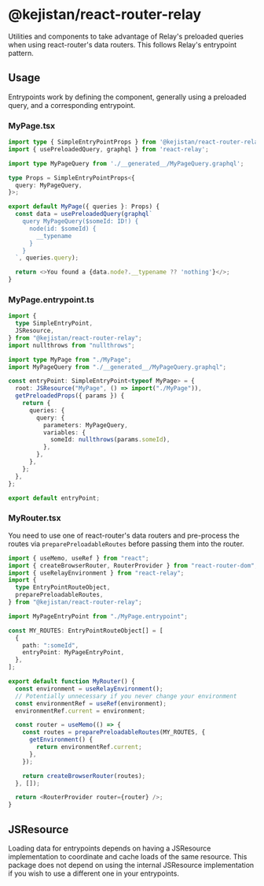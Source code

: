 # @kejistan/react-router-relay

Utilities and components to take advantage of Relay's preloaded queries when using react-router's data routers. This follows Relay's entrypoint pattern.

## Usage

Entrypoints work by defining the component, generally using a preloaded query, and a corresponding entrypoint.

### MyPage.tsx

```typescript
import type { SimpleEntryPointProps } from '@kejistan/react-router-relay';
import { usePreloadedQuery, graphql } from 'react-relay';

import type MyPageQuery from './__generated__/MyPageQuery.graphql';

type Props = SimpleEntryPointProps<{
  query: MyPageQuery,
}>;

export default MyPage({ queries }: Props) {
  const data = usePreloadedQuery(graphql`
    query MyPageQuery($someId: ID!) {
      node(id: $someId) {
        __typename
      }
    }
  `, queries.query);

  return <>You found a {data.node?.__typename ?? 'nothing'}</>;
}
```

### MyPage.entrypoint.ts

```typescript
import {
  type SimpleEntryPoint,
  JSResource,
} from "@kejistan/react-router-relay";
import nullthrows from "nullthrows";

import type MyPage from "./MyPage";
import MyPageQuery from "./__generated__/MyPageQuery.graphql";

const entryPoint: SimpleEntryPoint<typeof MyPage> = {
  root: JSResource("MyPage", () => import("./MyPage")),
  getPreloadedProps({ params }) {
    return {
      queries: {
        query: {
          parameters: MyPageQuery,
          variables: {
            someId: nullthrows(params.someId),
          },
        },
      },
    };
  },
};

export default entryPoint;
```

### MyRouter.tsx

You need to use one of react-router's data routers and pre-process the routes via `preparePreloadableRoutes` before passing them into the router.

```typescript
import { useMemo, useRef } from "react";
import { createBrowserRouter, RouterProvider } from "react-router-dom";
import { useRelayEnvironment } from "react-relay";
import {
  type EntryPointRouteObject,
  preparePreloadableRoutes,
} from "@kejistan/react-router-relay";

import MyPageEntryPoint from "./MyPage.entrypoint";

const MY_ROUTES: EntryPointRouteObject[] = [
  {
    path: ":someId",
    entryPoint: MyPageEntryPoint,
  },
];

export default function MyRouter() {
  const environment = useRelayEnvironment();
  // Potentially unnecessary if you never change your environment
  const environmentRef = useRef(environment);
  environmentRef.current = environment;

  const router = useMemo(() => {
    const routes = preparePreloadableRoutes(MY_ROUTES, {
      getEnvironment() {
        return environmentRef.current;
      },
    });

    return createBrowserRouter(routes);
  }, []);

  return <RouterProvider router={router} />;
}
```

## JSResource

Loading data for entrypoints depends on having a JSResource implementation to coordinate and cache loads of the same resource. This package does not depend on using the internal JSResource implementation if you wish to use a different one in your entrypoints.
